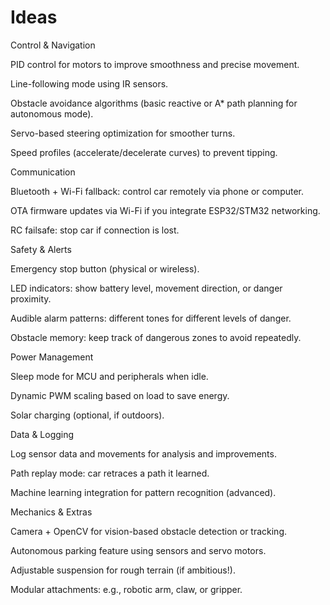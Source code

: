 # Ideas

Control & Navigation

PID control for motors to improve smoothness and precise movement.

Line-following mode using IR sensors.

Obstacle avoidance algorithms (basic reactive or A* path planning for autonomous mode).

Servo-based steering optimization for smoother turns.

Speed profiles (accelerate/decelerate curves) to prevent tipping.

Communication

Bluetooth + Wi-Fi fallback: control car remotely via phone or computer.

OTA firmware updates via Wi-Fi if you integrate ESP32/STM32 networking.

RC failsafe: stop car if connection is lost.

Safety & Alerts

Emergency stop button (physical or wireless).

LED indicators: show battery level, movement direction, or danger proximity.

Audible alarm patterns: different tones for different levels of danger.

Obstacle memory: keep track of dangerous zones to avoid repeatedly.

Power Management

Sleep mode for MCU and peripherals when idle.

Dynamic PWM scaling based on load to save energy.

Solar charging (optional, if outdoors).

Data & Logging

Log sensor data and movements for analysis and improvements.

Path replay mode: car retraces a path it learned.

Machine learning integration for pattern recognition (advanced).

Mechanics & Extras

Camera + OpenCV for vision-based obstacle detection or tracking.

Autonomous parking feature using sensors and servo motors.

Adjustable suspension for rough terrain (if ambitious!).

Modular attachments: e.g., robotic arm, claw, or gripper.
